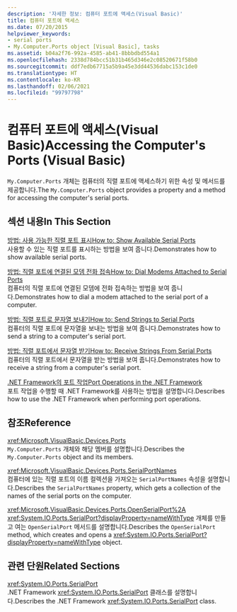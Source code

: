 ```yaml
---
description: '자세한 정보: 컴퓨터 포트에 액세스(Visual Basic)'
title: 컴퓨터 포트에 액세스
ms.date: 07/20/2015
helpviewer_keywords:
- serial ports
- My.Computer.Ports object [Visual Basic], tasks
ms.assetid: b04a2f76-992a-4585-ab41-8bbbdbd554a1
ms.openlocfilehash: 2338d784bcc51b31b465d346e2c08520671f58b0
ms.sourcegitcommit: ddf7edb67715a5b9a45e3dd44536dabc153c1de0
ms.translationtype: HT
ms.contentlocale: ko-KR
ms.lasthandoff: 02/06/2021
ms.locfileid: "99797798"
---
```

# <a name="accessing-the-computers-ports-visual-basic"></a><span data-ttu-id="76d21-103">컴퓨터 포트에 액세스(Visual Basic)</span><span class="sxs-lookup"><span data-stu-id="76d21-103">Accessing the Computer's Ports (Visual Basic)</span></span>

<span data-ttu-id="76d21-104">`My.Computer.Ports` 개체는 컴퓨터의 직렬 포트에 액세스하기 위한 속성 및 메서드를 제공합니다.</span><span class="sxs-lookup"><span data-stu-id="76d21-104">The `My.Computer.Ports` object provides a property and a method for accessing the computer's serial ports.</span></span>  
  
## <a name="in-this-section"></a><span data-ttu-id="76d21-105">섹션 내용</span><span class="sxs-lookup"><span data-stu-id="76d21-105">In This Section</span></span>  

 [<span data-ttu-id="76d21-106">방법: 사용 가능한 직렬 포트 표시</span><span class="sxs-lookup"><span data-stu-id="76d21-106">How to: Show Available Serial Ports</span></span>](how-to-show-available-serial-ports.md)  
 <span data-ttu-id="76d21-107">사용할 수 있는 직렬 포트를 표시하는 방법을 보여 줍니다.</span><span class="sxs-lookup"><span data-stu-id="76d21-107">Demonstrates how to show available serial ports.</span></span>  
  
 [<span data-ttu-id="76d21-108">방법: 직렬 포트에 연결된 모뎀 전화 접속</span><span class="sxs-lookup"><span data-stu-id="76d21-108">How to: Dial Modems Attached to Serial Ports</span></span>](how-to-dial-modems-attached-to-serial-ports.md)  
 <span data-ttu-id="76d21-109">컴퓨터의 직렬 포트에 연결된 모뎀에 전화 접속하는 방법을 보여 줍니다.</span><span class="sxs-lookup"><span data-stu-id="76d21-109">Demonstrates how to dial a modem attached to the serial port of a computer.</span></span>  
  
 [<span data-ttu-id="76d21-110">방법: 직렬 포트로 문자열 보내기</span><span class="sxs-lookup"><span data-stu-id="76d21-110">How to: Send Strings to Serial Ports</span></span>](how-to-send-strings-to-serial-ports.md)  
 <span data-ttu-id="76d21-111">컴퓨터의 직렬 포트에 문자열을 보내는 방법을 보여 줍니다.</span><span class="sxs-lookup"><span data-stu-id="76d21-111">Demonstrates how to send a string to a computer's serial port.</span></span>  
  
 [<span data-ttu-id="76d21-112">방법: 직렬 포트에서 문자열 받기</span><span class="sxs-lookup"><span data-stu-id="76d21-112">How to: Receive Strings From Serial Ports</span></span>](how-to-receive-strings-from-serial-ports.md)  
 <span data-ttu-id="76d21-113">컴퓨터의 직렬 포트에서 문자열을 받는 방법을 보여 줍니다.</span><span class="sxs-lookup"><span data-stu-id="76d21-113">Demonstrates how to receive a string from a computer's serial port.</span></span>  
  
 [<span data-ttu-id="76d21-114">.NET Framework의 포트 작업</span><span class="sxs-lookup"><span data-stu-id="76d21-114">Port Operations in the .NET Framework</span></span>](port-operations-in-the-net-framework.md)  
 <span data-ttu-id="76d21-115">포트 작업을 수행할 때 .NET Framework를 사용하는 방법을 설명합니다.</span><span class="sxs-lookup"><span data-stu-id="76d21-115">Describes how to use the .NET Framework when performing port operations.</span></span>  
  
## <a name="reference"></a><span data-ttu-id="76d21-116">참조</span><span class="sxs-lookup"><span data-stu-id="76d21-116">Reference</span></span>  

 <xref:Microsoft.VisualBasic.Devices.Ports>  
 <span data-ttu-id="76d21-117">`My.Computer.Ports` 개체와 해당 멤버를 설명합니다.</span><span class="sxs-lookup"><span data-stu-id="76d21-117">Describes the `My.Computer.Ports` object and its members.</span></span>  
  
 <xref:Microsoft.VisualBasic.Devices.Ports.SerialPortNames>  
 <span data-ttu-id="76d21-118">컴퓨터에 있는 직렬 포트의 이름 컬렉션을 가져오는 `SerialPortNames` 속성을 설명합니다.</span><span class="sxs-lookup"><span data-stu-id="76d21-118">Describes the `SerialPortNames` property, which gets a collection of the names of the serial ports on the computer.</span></span>  
  
 <xref:Microsoft.VisualBasic.Devices.Ports.OpenSerialPort%2A>  
 <span data-ttu-id="76d21-119"><xref:System.IO.Ports.SerialPort?displayProperty=nameWithType> 개체를 만들고 여는 `OpenSerialPort` 메서드를 설명합니다.</span><span class="sxs-lookup"><span data-stu-id="76d21-119">Describes the `OpenSerialPort` method, which creates and opens a <xref:System.IO.Ports.SerialPort?displayProperty=nameWithType> object.</span></span>  
  
## <a name="related-sections"></a><span data-ttu-id="76d21-120">관련 단원</span><span class="sxs-lookup"><span data-stu-id="76d21-120">Related Sections</span></span>  

 <xref:System.IO.Ports.SerialPort>  
 <span data-ttu-id="76d21-121">.NET Framework <xref:System.IO.Ports.SerialPort> 클래스를 설명합니다.</span><span class="sxs-lookup"><span data-stu-id="76d21-121">Describes the .NET Framework <xref:System.IO.Ports.SerialPort> class.</span></span>
